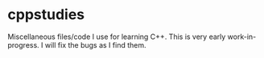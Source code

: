 # cppstudies

Miscellaneous files/code I use for learning C++.
This is very early work-in-progress. I will fix the bugs as I find them.

